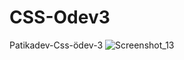 # CSS-Odev3
Patikadev-Css-ödev-3
![Screenshot_13](https://github.com/aksamazrabia2/CSS-Odev3/assets/45753737/10b707a2-ed04-4bf4-9ee1-e51f223b2092)
